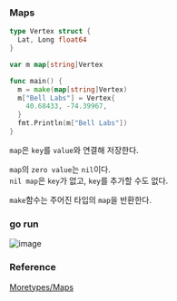 ### Maps
```go
type Vertex struct {
  Lat, Long float64
}

var m map[string]Vertex

func main() {
  m = make(map[string]Vertex)
  m["Bell Labs"] = Vertex{
    40.68433, -74.39967,
  }
  fmt.Println(m["Bell Labs"])
}
```

`map`은 `key`를 `value`와 연결해 저장한다.<br>

`map`의 `zero value`는 `nil`이다.<br>
`nil map`은 `key`가 없고, `key`를 추가할 수도 없다.<br>

`make`함수는 주어진 타입의 `map`을 반환한다.<br>

### go run
![image](https://github.com/user-attachments/assets/e76d6b85-7c95-422a-b46b-0d5db33e8a68)


### Reference
[Moretypes/Maps](https://go.dev/tour/moretypes/19)<br>
